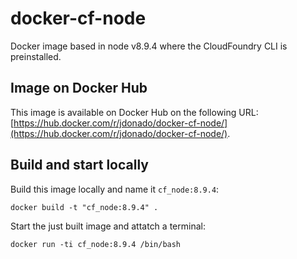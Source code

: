 # docker-cf-node

Docker image based in node v8.9.4 where the CloudFoundry CLI is preinstalled.

## Image on Docker Hub

This image is available on Docker Hub on the following URL: [https://hub.docker.com/r/jdonado/docker-cf-node/](https://hub.docker.com/r/jdonado/docker-cf-node/).

## Build and start locally

Build this image locally and name it `cf_node:8.9.4`:

`docker build -t "cf_node:8.9.4" .`

Start the just built image and attatch a terminal:

`docker run -ti cf_node:8.9.4 /bin/bash`
